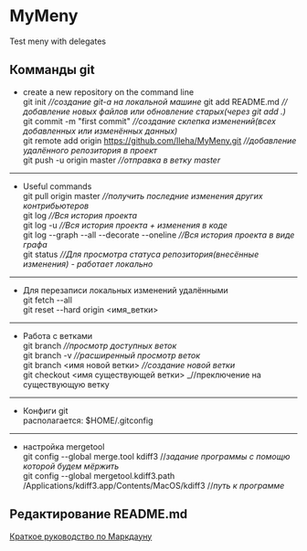 # MyMeny
Test meny with delegates
## Комманды git
* create a new repository on the command line  
    git init _//создание git-a на локальной машине_
    git add README.md _//добавление новых файлов или обновление старых(через git add .)_  
    git commit -m "first commit" _//создание склепка изменений(всех добавленных или изменённых данных)_  
    git remote add origin https://github.com/Ileha/MyMeny.git _//добавление удалённого репозитория в проект_  
    git push -u origin master _//отправка в ветку master_  
* * *
* Useful commands  
    git pull origin master _//получить последние изменения других контрибьютеров_  
    git log _//Вся история проекта_  
    git log -u _//Вся история проекта + изменения в коде_  
    git log --graph --all --decorate --oneline _//Вся история проекта в виде графа_  
    git status _//Для просмотра статуса репозитория(внесённые изменения) - работает локально_  
* * *
* Для перезаписи локальных изменений удалёнными  
    git fetch --all  
    git reset --hard origin <имя_ветки>  
* * *
* Работа с ветками  
    git branch _//просмотр доступных веток_  
    git branch -v _//расширенный просмотр веток_  
    git branch <имя новой ветки> _//создание новой ветки_  
    git checkout <имя существующей ветки> _//преключение на существующую ветку  
* * *
*  Конфиги git  
    располагается: $HOME/.gitconfig  
* * *
* настройка mergetool  
    git config --global merge.tool kdiff3 //_задание программы с помощю которой будем мёржить_  
    git config --global mergetool.kdiff3.path /Applications/kdiff3.app/Contents/MacOS/kdiff3 //_путь к программе_  
## Редактирование README.md  
[Краткое руководство по Маркдауну](http://paulradzkov.com/2014/markdown_cheatsheet/ "Я ссылка")
